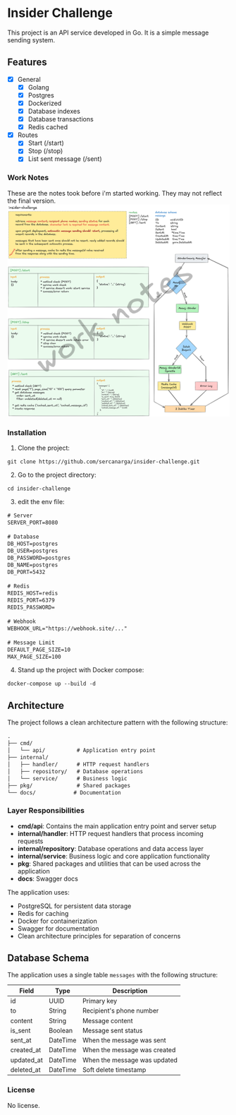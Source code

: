 # Insider Challenge

This project is an API service developed in Go. It is a simple message sending system.

## Features

- [x] General
    - [x] Golang
    - [x] Postgres
    - [x] Dockerized
    - [x] Database indexes
    - [x] Database transactions
    - [x] Redis cached
- [x] Routes
  - [x] Start (/start)
  - [x] Stop (/stop)
  - [x] List sent message (/sent)

### Work Notes
These are the notes took before i'm started working. They may not reflect the final version.
![Notes](https://github.com/sercanarga/insider-challenge/blob/main/assets/work-notes.png?raw=true)

### Installation

1. Clone the project:
```
git clone https://github.com/sercanarga/insider-challenge.git
```
2. Go to the project directory:
```
cd insider-challenge
```
3. edit the env file:
```env
# Server
SERVER_PORT=8080

# Database
DB_HOST=postgres
DB_USER=postgres
DB_PASSWORD=postgres
DB_NAME=postgres
DB_PORT=5432

# Redis
REDIS_HOST=redis
REDIS_PORT=6379
REDIS_PASSWORD=

# Webhook
WEBHOOK_URL="https://webhook.site/..."

# Message Limit
DEFAULT_PAGE_SIZE=10
MAX_PAGE_SIZE=100
```

4. Stand up the project with Docker compose:
```
docker-compose up --build -d
```

## Architecture

The project follows a clean architecture pattern with the following structure:

```
.
├── cmd/
│   └── api/          # Application entry point
├── internal/
│   ├── handler/      # HTTP request handlers
│   ├── repository/   # Database operations
│   └── service/      # Business logic
├── pkg/              # Shared packages
└── docs/            # Documentation
```

### Layer Responsibilities

- **cmd/api**: Contains the main application entry point and server setup
- **internal/handler**: HTTP request handlers that process incoming requests
- **internal/repository**: Database operations and data access layer
- **internal/service**: Business logic and core application functionality
- **pkg**: Shared packages and utilities that can be used across the application
- **docs**: Swagger docs

The application uses:
- PostgreSQL for persistent data storage
- Redis for caching
- Docker for containerization
- Swagger for documentation
- Clean architecture principles for separation of concerns

## Database Schema

The application uses a single table `messages` with the following structure:

| Field        | Type      | Description                    |
|--------------|-----------|--------------------------------|
| id           | UUID      | Primary key                    |
| to           | String    | Recipient's phone number       |
| content      | String    | Message content                |
| is_sent      | Boolean   | Message sent status            |
| sent_at      | DateTime  | When the message was sent      |
| created_at   | DateTime  | When the message was created   |
| updated_at   | DateTime  | When the message was updated   |
| deleted_at   | DateTime  | Soft delete timestamp          |

### License
No license.